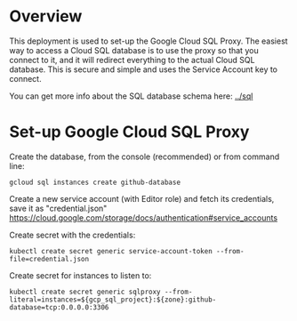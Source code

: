 Overview
========

This deployment is used to set-up the Google Cloud SQL Proxy. The easiest way to
access a Cloud SQL database is to use the proxy so that you connect to it, and
it will redirect everything to the actual Cloud SQL database. This is secure and
simple and uses the Service Account key to connect.

You can get more info about the SQL database schema here: [../sql](../sql/)

Set-up Google Cloud SQL Proxy
=============================

Create the database, from the console (recommended) or from command line:
```
gcloud sql instances create github-database
```

Create a new service account (with Editor role) and fetch its credentials, save
it as "credential.json"
https://cloud.google.com/storage/docs/authentication#service_accounts

Create secret with the credentials:
```
kubectl create secret generic service-account-token --from-file=credential.json
```

Create secret for instances to listen to:
```
kubectl create secret generic sqlproxy --from-literal=instances=${gcp_sql_project}:${zone}:github-database=tcp:0.0.0.0:3306
```
